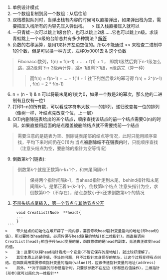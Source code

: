 1. 单例设计模式
2. 一个数组复制到另一个数组：从后往前
3. 双栈模拟队列时，当弹出栈有内容的时候可以直接弹出，如果弹出栈为空，需要把压入栈所有的内容先压入弹出栈。
    > 压入栈直接压入就可以
4. 一只青蛙一次可以跳上1级台阶，也可以跳上2级……它也可以跳上n级。求该青蛙跳上一个n级的台阶总共有多少种跳法？[解答](https://segmentfault.com/q/1010000003797424/a-1020000003797605)
5. 负数的右移运算，是用1来补齐左边空位的。所以不能通过 << 来检查二进制中1的个数，但是可以换一种方式，左移0x0001去 & 这个负数
     
> Fibonacci数列，f(n) = f(n-1) + ... + f(1) + 1 ， 即跳1级然后剩下n-1级怎么跳，跳2级剩下n-2级再计算，跳n-1级剩下1级，n级跳完（算一种）
>> 而f(n) = f(n-1) + ... + f(1) + 1 往下列然后乘2的幂可得 f(n) = 2^(n-1) , f(n) = 2 * f(n-1)
6. n = (n - 1) & n 可以将最末尾的1变为0，如果一个数是2的幂次，那么他的二进制有且仅有一位1
7. 打印1~n的所有数，可以看成字符串大数——的排列，递归改变每一位的排列（像树一样，叶结点先改变个位，上一层）
8. O(1)内删除链表给出的某个结点，顺序查找该结点的前一个结点需要O(n)的时间，如果直接用后面的结点覆盖被删除结点就不需要找前一个结点
> 需要注意的是链表为空、删除链表尾部的结点等情况，此时只能用顺序查找，平均下来时间仍在O(1)内
> 当点**被删除结不在链表内**时，只能顺序查找（注意头结点为空，要删除的指针为空等情况）
9. 倒数第k个(链表):
> 倒数第k个就是正数第n-k+1个，和末尾间隔k-1
>> 保持两个指针间隔k-1，当ahead指针走到末尾，behind指针和末尾间隔k-1，是第正着n-(k-1)个。倒数第k个结点
> 注意头指针为空，求倒数第0个（不存在），结点总数小于k还求倒数第k个的情况

3. [不带头结点尾插入，第一个节点与其他节点分开](http://blog.csdn.net/xlf13872135090/article/details/8857632)
  ```
       void CreatList(Node  **head){      
       ...
       }
  ```
>    带头结点的初始化在堆开辟了一段内存，需要修改head指针变量指向的地址(即head的值)，所以要修改head的值，必须传保存head变量的地址(即二维指针)。而直接调用CreatList(head);相当于传head变量的值，函数修改的是head的副本，无法真正改变head的值。 
>    注：这里可以将head指针看成一个变量(不管它保存的是地址)，就比较好理解了。
>    其实本质上还是传值，传址的问题，只不过指针本身保存的地址，让这个过程变得有点纠结。在函数调用需要修改指针变量的指向(value)时，应该传递指针变量的地址(address)
>    另外，**对于函数的形参是指针时，只要该参数不在左边（即都是右值操作），二维指针(形参)就可以简化为一维指针** 


